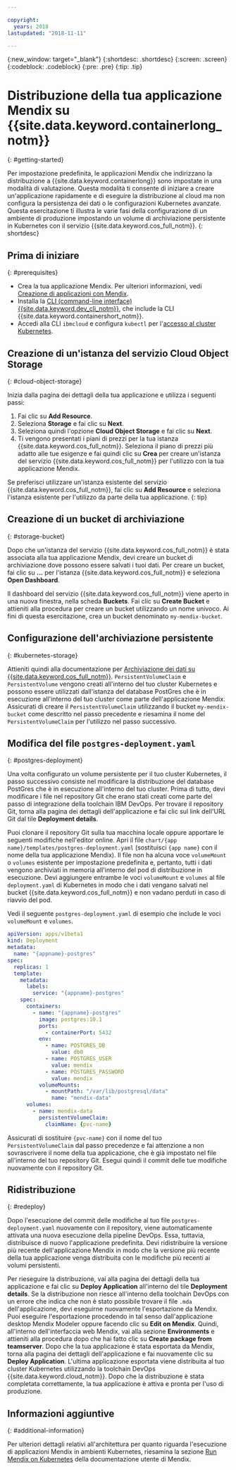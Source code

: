 ```yaml
---

copyright:
  years: 2018
lastupdated: "2018-11-11"

---
```


{:new_window: target="_blank"}
{:shortdesc: .shortdesc}
{:screen: .screen}
{:codeblock: .codeblock}
{:pre: .pre}
{:tip: .tip}

# Distribuzione della tua applicazione Mendix su {{site.data.keyword.containerlong_notm}}
{: #getting-started}

Per impostazione predefinita, le applicazioni Mendix che indirizzano la distribuzione a {{site.data.keyword.containerlong}} sono impostate in una modalità di valutazione. Questa modalità ti consente di iniziare a creare un'applicazione rapidamente e di eseguire la distribuzione al cloud ma non configura la persistenza dei dati o le configurazioni Kubernetes avanzate. Questa esercitazione ti illustra le varie fasi della configurazione di un ambiente di produzione impostando un volume di archiviazione persistente in Kubernetes con il servizio {{site.data.keyword.cos_full_notm}}.
{: shortdesc}

## Prima di iniziare
{: #prerequisites}

- Crea la tua applicazione Mendix. Per ulteriori informazioni, vedi [Creazione di applicazioni con Mendix](/docs/apps/tutorials/tutorial_mendix_getting_started.html).
- Installa la [CLI (command-line interface) {{site.data.keyword.dev_cli_notm}}](/docs/cli/index.html), che include la CLI {{site.data.keyword.containershort_notm}}.
- Accedi alla CLI `ibmcloud` e configura `kubectl` per l'[accesso al cluster Kubernetes](/docs/containers/cs_tutorials.html#cs_cluster_tutorial_lesson3).

## Creazione di un'istanza del servizio Cloud Object Storage
{: #cloud-object-storage}

Inizia dalla pagina dei dettagli della tua applicazione e utilizza i seguenti passi:
1. Fai clic su **Add Resource**.
2. Seleziona **Storage** e fai clic su **Next**.
3. Seleziona quindi l'opzione **Cloud Object Storage** e fai clic su **Next**.
4. Ti vengono presentati i piani di prezzi per la tua istanza {{site.data.keyword.cos_full_notm}}. Seleziona il piano di prezzi più adatto alle tue esigenze e fai quindi clic su **Crea** per creare un'istanza del servizio {{site.data.keyword.cos_full_notm}} per l'utilizzo con la tua applicazione Mendix.

  Se preferisci utilizzare un'istanza esistente del servizio {{site.data.keyword.cos_full_notm}}, fai clic su **Add Resource** e seleziona l'istanza esistente per l'utilizzo da parte della tua applicazione.
  {: tip}

## Creazione di un bucket di archiviazione
{: #storage-bucket}

Dopo che un'istanza del servizio {{site.data.keyword.cos_full_notm}} è stata associata alla tua applicazione Mendix, devi creare un bucket di archiviazione dove possono essere salvati i tuoi dati. Per creare un bucket, fai clic su **...** per l'istanza {{site.data.keyword.cos_full_notm}} e seleziona **Open Dashboard**.  

Il dashboard del servizio {{site.data.keyword.cos_full_notm}} viene aperto in una nuova finestra, nella scheda **Buckets**. Fai clic su **Create Bucket** e attieniti alla procedura per creare un bucket utilizzando un nome univoco. Ai fini di questa esercitazione, crea un bucket denominato `my-mendix-bucket`.

## Configurazione dell'archiviazione persistente
{: #kubernetes-storage}

Attieniti quindi alla documentazione per [Archiviazione dei dati su {{site.data.keyword.cos_full_notm}}](/docs/containers/cs_storage_cos.html).  `PersistentVolumeClaim` e `PersistentVolume` vengono creati all'interno del tuo cluster Kubernetes e possono essere utilizzati dall'istanza del database PostGres che è in esecuzione all'interno del tuo cluster come parte dell'applicazione Mendix. Assicurati di creare il `PersistentVolumeClaim` utilizzando il bucket `my-mendix-bucket` come descritto nel passo precedente e riesamina il nome del `PersistentVolumeClaim` per l'utilizzo nel passo successivo.

## Modifica del file `postgres-deployment.yaml`
{: #postgres-deployment}

Una volta configurato un volume persistente per il tuo cluster Kubernetes, il passo successivo consiste nel modificare la distribuzione del database PostGres che è in esecuzione all'interno del tuo cluster. Prima di tutto, devi modificare i file nel repository Git che erano stati creati come parte del passo di integrazione della toolchain IBM DevOps. Per trovare il repository Git, torna alla pagina dei dettagli dell'applicazione e fai clic sul link dell'URL Git dal tile **Deployment details**.  

Puoi clonare il repository Git sulla tua macchina locale oppure apportare le seguenti modifiche nell'editor online. Apri il file `chart/{app name}/templates/postgres-deployment.yaml` (sostituisci `{app name}` con il nome della tua applicazione Mendix). Il file non ha alcuna voce `volumeMount` o `volumes` esistente per impostazione predefinita e, pertanto, tutti i dati vengono archiviati in memoria all'interno del pod di distribuzione in esecuzione. Devi aggiungere entrambe le voci `volumeMount` e `volumes` al file `deployment.yaml` di Kubernetes in modo che i dati vengano salvati nel bucket {{site.data.keyword.cos_full_notm}} e non vadano perduti in caso di riavvio del pod. 

Vedi il seguente `postgres-deployment.yaml` di esempio che include le voci `volumeMount` e `volumes`.  
```yaml
apiVersion: apps/v1beta1
kind: Deployment
metadata:
  name: "{appname}-postgres"
spec:
  replicas: 1
  template:
    metadata:
      labels:
        service: "{appname}-postgres"
    spec:
      containers:
        - name: "{appname}-postgres"
          image: postgres:10.1
          ports:
            - containerPort: 5432
          env:
            - name: POSTGRES_DB
              value: db0
            - name: POSTGRES_USER
              value: mendix
            - name: POSTGRES_PASSWORD
              value: mendix
          volumeMounts:
            - mountPath: "/var/lib/postgresql/data"
              name: "mendix-data"
      volumes:
        - name: mendix-data
          persistentVolumeClaim:
            claimName: {pvc-name}
```

Assicurati di sostituire `{pvc-name}` con il nome del tuo `PersistentVolumeClaim` dal passo precedenze e fai attenzione a non sovrascrivere il nome della tua applicazione, che è già impostato nel file all'interno del tuo repository Git. Esegui quindi il commit delle tue modifiche nuovamente con il repository Git.

## Ridistribuzione
{: #redeploy}

Dopo l'esecuzione del commit delle modifiche al tuo file `postgres-deployment.yaml` nuovamente con il repository, viene automaticamente attivata una nuova esecuzione della pipeline DevOps. Essa, tuttavia, distribuisce di nuovo l'applicazione predefinita. Devi ridistribuire la versione più recente dell'applicazione Mendix in modo che la versione più recente della tua applicazione venga distribuita con le modifiche più recenti ai volumi persistenti.

Per rieseguire la distribuzione, vai alla pagina dei dettagli della tua applicazione e fai clic su **Deploy Application** all'interno del tile **Deployment details**. Se la distribuzione non riesce all'interno della toolchain DevOps con un errore che indica che non è stato possibile trovare il file `.mda` dell'applicazione, devi eseguirne nuovamente l'esportazione da Mendix. Puoi eseguire l'esportazione procedendo in tal senso dall'applicazione desktop Mendix Modeler oppure facendo clic su **Edit on Mendix**. Quindi, all'interno dell'interfaccia web Mendix, vai alla sezione **Environments** e attieniti alla procedura dopo che hai fatto clic su **Create package from teamserver**. Dopo che la tua applicazione è stata esportata da Mendix, torna alla pagina dei dettagli dell'applicazione e fai nuovamente clic su **Deploy Application**. L'ultima applicazione esportata viene distribuita al tuo cluster Kubernetes utilizzando la toolchain DevOps {{site.data.keyword.cloud_notm}}. Dopo che la distribuzione è stata completata correttamente, la tua applicazione è attiva e pronta per l'uso di produzione.

## Informazioni aggiuntive 
{: #additional-information}

Per ulteriori dettagli relativi all'architettura per quanto riguarda l'esecuzione di applicazioni Mendix in ambienti Kubernetes, riesamina la sezione [Run Mendix on Kubernetes](https://docs.mendix.com/deployment/docker/run-mendix-on-kubernetes) della documentazione utente di Mendix.
